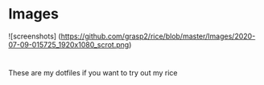 # Images
![screenshots]
(https://github.com/grasp2/rice/blob/master/Images/2020-07-09-015725_1920x1080_scrot.png)
#
These are my dotfiles if you want to try out my rice
